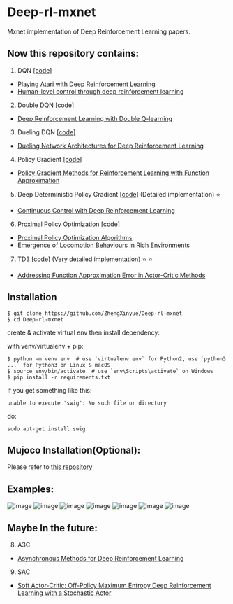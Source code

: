 # Deep-rl-mxnet
 Mxnet implementation of Deep Reinforcement Learning papers.
 
## Now this repository contains:
  1. DQN [[code]](https://github.com/ZhengXinyue/Deep-rl-mxnet/blob/master/Nature_DQN/Nature_DQN.py)
 - [Playing Atari with Deep Reinforcement Learning](https://arxiv.org/abs/1312.5602v1)
 - [Human-level control through deep reinforcement learning](https://www.nature.com/articles/nature14236)  
  2. Double DQN [[code]](https://github.com/ZhengXinyue/Deep-rl-mxnet/blob/master/Double_DQN/Double_DQN.py)
 - [Deep Reinforcement Learning with Double Q-learning](https://arxiv.org/abs/1509.06461v3)
  3. Dueling DQN [[code]](https://github.com/ZhengXinyue/Deep-rl-mxnet/blob/master/Dueling_DQN/Dueling_DQN.py)
 - [Dueling Network Architectures for Deep Reinforcement Learning](https://arxiv.org/abs/1511.06581v3)
 4. Policy Gradient [[code]](https://github.com/ZhengXinyue/Deep-rl-mxnet/blob/master/Policy_Gradient/Policy_Gradient.py)
 - [Policy Gradient Methods for Reinforcement Learning with Function Approximation](https://papers.nips.cc/paper/1713-policy-gradient-methods-for-reinforcement-learning-with-function-approximation.pdf)
 5. Deep Deterministic Policy Gradient [[code]](https://github.com/ZhengXinyue/Deep-rl-mxnet/blob/master/DDPG/DDPG_Pendulum_v0.py) (Detailed implementation) :star: 
 - [Continuous Control with Deep Reinforcement Learning](https://arxiv.org/abs/1509.02971)
  6. Proximal Policy Optimization [[code]](https://github.com/ZhengXinyue/Deep-rl-mxnet/blob/master/PPO/PPO_discrete.py)
 - [Proximal Policy Optimization Algorithms](https://arxiv.org/abs/1707.06347)
 - [Emergence of Locomotion Behaviours in Rich Environments](https://arxiv.org/abs/1707.02286)
  7. TD3 [[code]](https://github.com/ZhengXinyue/Deep-rl-mxnet/blob/master/TD3/TD3_LunarLander_v2.py) (Very detailed implementation) :star: :star:
 - [Addressing Function Approximation Error in Actor-Critic Methods](https://arxiv.org/abs/1802.09477)
 
 
## Installation
```
$ git clone https://github.com/ZhengXinyue/Deep-rl-mxnet
$ cd Deep-rl-mxnet
```
create & activate virtual env then install dependency:

with venv/virtualenv + pip:
```
$ python -m venv env  # use `virtualenv env` for Python2, use `python3 ...` for Python3 on Linux & macOS
$ source env/bin/activate  # use `env\Scripts\activate` on Windows
$ pip install -r requirements.txt
```
 
If you get something like this: 
```
unable to execute 'swig': No such file or directory
```
do:
```
sudo apt-get install swig
```

## Mujoco Installation(Optional):
Please refer to [this repository](https://github.com/openai/mujoco-py)


## Examples:
  ![image](https://github.com/ZhengXinyue/Deep-rl-mxnet/blob/master/Nature_DQN/DQN-CartPole-v0.png)
  ![image](https://github.com/ZhengXinyue/Deep-rl-mxnet/blob/master/Double_DQN/Double-DQN-CartPole-v0.png)
  ![image](https://github.com/ZhengXinyue/Deep-rl-mxnet/blob/master/Dueling_DQN/Dueling-DQN-CartPole-v0.png)
  ![image](https://github.com/ZhengXinyue/Deep-rl-mxnet/blob/master/Policy_Gradient/Policy-Gradient-CartPole-v0.png)
  ![image](https://github.com/ZhengXinyue/Deep-rl-mxnet/blob/master/DDPG/DDPG-Pendulum-v0.png)
  ![image](https://github.com/ZhengXinyue/Deep-rl-mxnet/blob/master/PPO/PPO-CartPole-v0.png)
  ![image](https://github.com/ZhengXinyue/Deep-rl-mxnet/blob/master/TD3/TD3-LunarLanderContinuous-v2.png)
  
  
## Maybe In the future:
 8. A3C 
 - [Asynchronous Methods for Deep Reinforcement Learning](https://arxiv.org/abs/1602.01783v2)
 9. SAC
 - [Soft Actor-Critic: Off-Policy Maximum Entropy Deep Reinforcement Learning with a Stochastic Actor](https://arxiv.org/abs/1801.01290v2)
